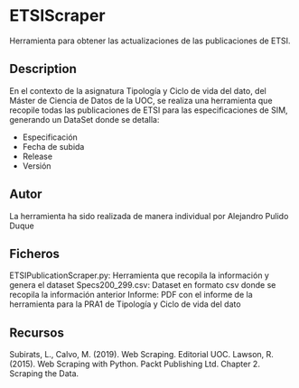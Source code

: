 # ETSIScraper
Herramienta para obtener las actualizaciones de las publicaciones de ETSI.

## Description
En el contexto de la asignatura Tipología y Ciclo de vida del dato, del Máster de Ciencia de Datos de la UOC, se realiza una herramienta que recopile todas las publicaciones de ETSI para las especificaciones de SIM, generando un DataSet donde se detalla:
* Especificación
* Fecha de subida
* Release
* Versión

## Autor
La herramienta ha sido realizada de manera individual por Alejandro Pulido Duque

## Ficheros
ETSIPublicationScraper.py: Herramienta que recopila la información y genera el dataset
Specs200_299.csv: Dataset en formato csv donde se recopila la información anterior
Informe: PDF con el informe de la herramienta para la PRA1 de Tipología y Ciclo de vida del dato

## Recursos
Subirats, L., Calvo, M. (2019). Web Scraping. Editorial UOC.
Lawson, R. (2015). Web Scraping with Python. Packt Publishing Ltd. Chapter 2. Scraping the Data.
